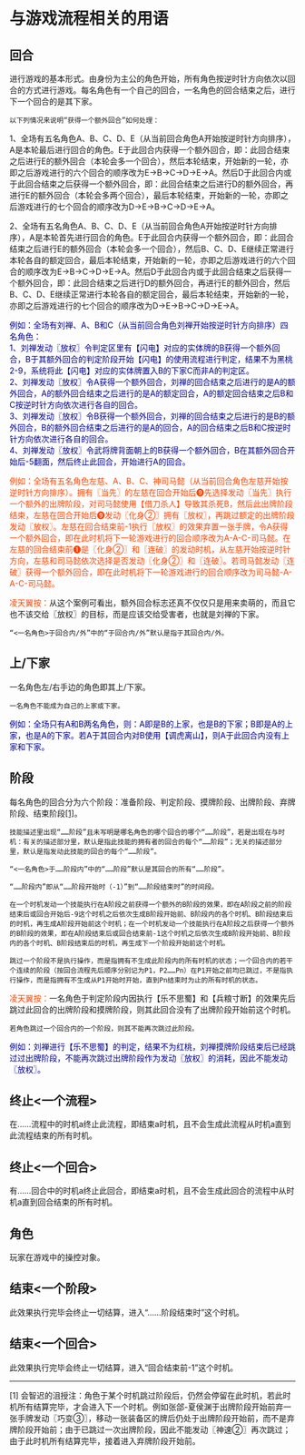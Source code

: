 # 与游戏流程相关的用语

## 回合
进行游戏的基本形式。由身份为主公的角色开始，所有角色按逆时针方向依次以回合的方式进行游戏。每名角色有一个自己的回合，一名角色的回合结束之后，进行下一个回合的是其下家。

`以下列情况来说明“获得一个额外回合”如何处理：`

1、全场有五名角色A、B、C、D、E（从当前回合角色A开始按逆时针方向排序），A是本轮最后进行回合的角色。E于此回合内获得一个额外回合，即：此回合结束之后进行E的额外回合（本轮会多一个回合），然后本轮结束，开始新的一轮，亦即之后游戏进行的六个回合的顺序改为E→B→C→D→E→A。然后D于此回合内或于此回合结束之后获得一个额外回合，即：此回合结束之后进行D的额外回合，再进行E的额外回合（本轮会多两个回合），最后本轮结束，开始新的一轮，亦即之后游戏进行的七个回合的顺序改为D→E→B→C→D→E→A。

2、全场有五名角色A、B、C、D、E（从当前回合角色A开始按逆时针方向排序），A是本轮首先进行回合的角色。E于此回合内获得一个额外回合，即：此回合结束之后进行E的额外回合（本轮会多一个回合），然后B、C、D、E继续正常进行本轮各自的额定回合，最后本轮结束，开始新的一轮，亦即之后游戏进行的六个回合的顺序改为E→B→C→D→E→A。然后D于此回合内或于此回合结束之后获得一个额外回合，即：此回合结束之后进行D的额外回合，再进行E的额外回合，然后B、C、D、E继续正常进行本轮各自的额定回合，最后本轮结束，开始新的一轮，亦即之后游戏进行的七个回合的顺序改为D→E→B→C→D→E→A。

<font color=#00008B>例如：全场有刘禅、A、B和C（从当前回合角色刘禅开始按逆时针方向排序）四名角色：
<br/>1、刘禅发动〖放权〗令判定区里有【闪电】对应的实体牌的B获得一个额外回合，B于其额外回合的判定阶段开始【闪电】的使用流程进行判定，结果不为黑桃2-9，系统将此【闪电】对应的实体牌置入B的下家C而非A的判定区。
<br/>2、刘禅发动〖放权〗令A获得一个额外回合，刘禅的回合结束之后进行的是A的额外回合，A的额外回合结束之后进行的是A的额定回合，A的额定回合结束之后B和C按逆时针方向依次进行各自的回合。
<br/>3、刘禅发动〖放权〗令B获得一个额外回合，刘禅的回合结束之后进行的是B的额外回合，B的额外回合结束之后进行的是A的回合，A的回合结束之后B和C按逆时针方向依次进行各自的回合。
<br/>4、刘禅发动〖放权〗令武将牌背面朝上的B获得一个额外回合，B在其额外回合开始后-5翻面，然后终止此回合，开始进行A的回合。</font>

<font color=#FF4500>例如：全场有五名角色左慈、A、B、C、神司马懿（从当前回合角色左慈开始按逆时针方向排序）。拥有〖当先〗的左慈在回合开始后❾先选择发动〖当先〗执行一个额外的出牌阶段，对司马懿使用【借刀杀人】导致其杀死B，然后此出牌阶段结束，左慈在回合开始后❾发动〖化身②〗拥有〖放权〗，再跳过额定的出牌阶段发动〖放权〗。左慈在回合结束前-1执行〖放权〗的效果弃置一张手牌，令A获得一个额外回合，即在此时机将下一轮游戏进行的回合顺序改为A-A-C-司马懿。在左慈的回合结束前❶是〖化身②〗和〖连破〗的发动时机，从左慈开始按逆时针方向，左慈和司马懿依次选择是否发动〖化身②〗和〖连破〗。若司马懿发动〖连破〗获得一个额外回合，即在此时机将下一轮游戏进行的回合顺序改为司马懿-A-A-C-司马懿。</font>

<font color=#FF4500>凌天翼按：</font>从这个案例可看出，额外回合标志还真不仅仅只是用来卖萌的，而且它也不该交给〖放权〗的目标，而是应该交给受害者，也就是刘禅的下家。

`“<一名角色>于回合内/外”中的“于回合内/外”默认是指于其回合内/外。`

## 上/下家
一名角色左/右手边的角色即其上/下家。

`一名角色不能成为自己的上家或下家。`

<font color=#00008B>例如：全场只有A和B两名角色，则：A即是B的上家，也是B的下家；B即是A的上家，也是A的下家。若A于其回合内对B使用【调虎离山】，则A于此回合内没有上家和下家。</font>

## 阶段
每名角色的回合分为六个阶段：准备阶段、判定阶段、摸牌阶段、出牌阶段、弃牌阶段、结束阶段[\[1\]](#结束一个回合)。

`技能描述里出现“……阶段”且未写明是哪名角色的哪个回合的哪个“……阶段”，若是出现在与时机：有关的描述部分里，默认是指此技能的拥有者的回合的每个“……阶段”；无关的描述部分里，默认是指发动此技能的回合的每个“……阶段”。`

`“<一名角色>于……阶段内”中的“……阶段”默认是其回合的所有“……阶段”。`

`“……阶段内”即从“……阶段开始时（-1）”到“……阶段结束时”的时间段。`

`在一个时机发动一个技能执行在A阶段之前获得一个额外的B阶段的效果，即在A阶段之前的阶段结束后或回合开始后-9这个时机之后依次生成B阶段开始前、B阶段内的各个时机、B阶段结束后的时机，再生成A阶段开始前这个时机；在一个时机发动一个技能执行在A阶段之后获得一个额外的B阶段的效果，即在A阶段结束后或回合结束前-1这个时机之后依次生成B阶段开始前、B阶段内的各个时机、B阶段结束后的时机，再生成下一个阶段开始前这个时机。`

`跳过一个阶段不是执行操作，而是指拥有不生成此阶段内的所有时机的状态；一个回合内的若干个连续的阶段（按回合流程先后顺序分别记为P1，P2……Pn）在P1开始之前均已跳过，不是指执行操作，而是指拥有不生成从P1开始时开始，直到Pn结束时为止的所有时机的状态。`

<font color=#FF4500>凌天翼按：</font>一名角色于判定阶段内因执行【乐不思蜀】和【兵粮寸断】的效果先后跳过此回合的出牌阶段和摸牌阶段，则其此回合没有了出牌阶段开始前这个时机。

`若角色跳过一个回合内的一个阶段，则其不能再次跳过此阶段。`

<font color=#00008B>例如：刘禅进行【乐不思蜀】的判定，结果不为红桃，刘禅摸牌阶段结束后已经跳过过出牌阶段，不能再次跳过出牌阶段作为发动〖放权〗的消耗，因此不能发动〖放权〗。</font>

## 终止<一个流程>
在……流程中的时机a终止此流程，即结束a时机，且不会生成此流程从时机a直到此流程结束的所有时机。

## 终止<一个回合>
有……回合中的时机a终止此回合，即结束a时机，且不会生成此回合的流程中从时机a直到回合结束的所有时机。

## 角色
玩家在游戏中的操控对象。

## 结束<一个阶段>
此效果执行完毕会终止一切结算，进入“……阶段结束时”这个时机。

## 结束<一个回合>
此效果执行完毕会终止一切结算，进入“回合结束前-1”这个时机。

----

<a name='a'>[1]</a> 会智迟的沮授注：角色于某个时机跳过阶段后，仍然会停留在此时机，若此时机所有结算完毕，才会进入下一个时机。例如张郃-夏侯渊于出牌阶段开始前弃一张手牌发动〖巧变③〗，移动一张装备区的牌后仍处于出牌阶段开始前，而不是弃牌阶段开始前；由于已跳过一次出牌阶段，因此不能发动〖神速②〗再次跳过；由于此时机所有结算完毕，接着进入弃牌阶段开始前。
